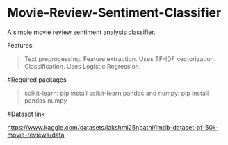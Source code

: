 # Movie-Review-Sentiment-Classifier
A simple movie review sentiment analysis classifier.

Features:
> Text preprocessing.
> Feature extraction. Uses TF-IDF vectorization.
> Classification. Uses Logistic Regression.

#Required packages

> scikit-learn: pip install scikit-learn
> pandas and numpy: pip install pandas numpy

#Dataset link

https://www.kaggle.com/datasets/lakshmi25npathi/imdb-dataset-of-50k-movie-reviews/data

